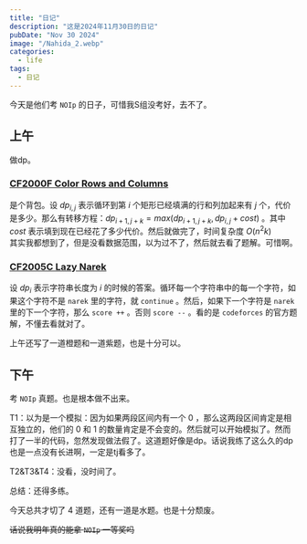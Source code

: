 ```yaml
---
title: "日记"
description: "这是2024年11月30日的日记"
pubDate: "Nov 30 2024"
image: "/Nahida_2.webp"
categories:
  - life
tags:
  - 日记
---
```


今天是他们考 `NOIp` 的日子，可惜我S组没考好，去不了。

## 上午
做dp。

### <a href = "http://codeforces.com/problemset/problem/2000/F" target = "_blank">CF2000F Color Rows and Columns</a>  
是个背包。设 $dp_{i,j}$ 表示循环到第 $i$ 个矩形已经填满的行和列加起来有 $j$ 个，代价是多少。那么有转移方程：$dp_{i + 1,j + k} = max(dp_{i + 1,j + k},dp_{i,j} + cost)$ 。其中 $cost$ 表示填到现在已经花了多少代价。然后就做完了，时间复杂度 $O(n^2k)$  
其实我都想到了，但是没看数据范围，以为过不了，然后就去看了题解。可惜啊。

### <a href = "https://codeforces.com/problemset/problem/2005/C" target = "_blank">CF2005C Lazy Narek</a>  
设 $dp_i$ 表示字符串长度为 $i$ 的时候的答案。循环每一个字符串中的每一个字符，如果这个字符不是 `narek` 里的字符，就 `continue` 。然后，如果下一个字符是 `narek` 里的下一个字符，那么 `score ++` 。否则 `score --` 。看的是 `codeforces` 的官方题解，不懂去看就对了。

上午还写了一道橙题和一道紫题，也是十分可以。

## 下午
考 `NOIp` 真题。也是根本做不出来。

T1：以为是一个模拟：因为如果两段区间内有一个 $0$ ，那么这两段区间肯定是相互独立的，他们的 $0$ 和 $1$ 的数量肯定是不会变的。然后就可以开始模拟了。然而打了一半的代码，忽然发现做法假了。这道题好像是dp。话说我练了这么久的dp也是一点没有长进啊，一定是tj看多了。

T2&T3&T4：没看，没时间了。

总结：还得多练。

今天总共才切了 $4$ 道题，还有一道是水题。也是十分颓废。

~~话说我明年真的能拿 `NOIp` 一等奖吗~~